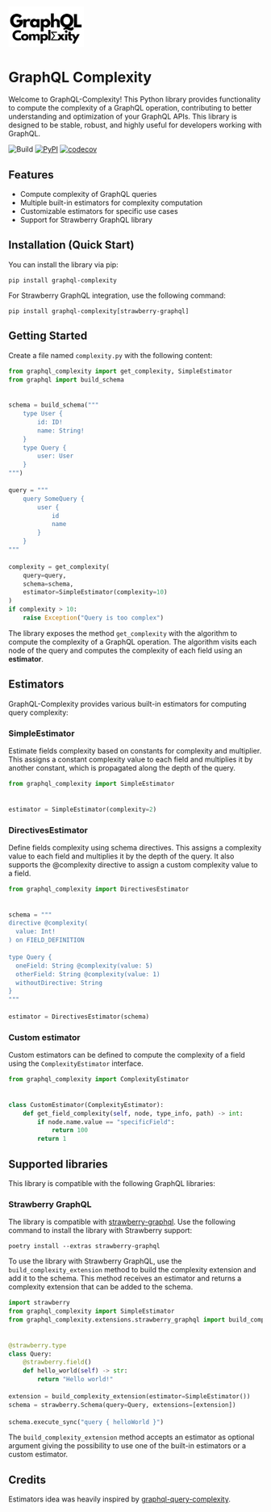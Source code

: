 <img src="https://github.com/Checho3388/graphql-complexity/raw/main/.github/logo.png" width="150">

# GraphQL Complexity

Welcome to GraphQL-Complexity! This Python library provides functionality to compute the complexity of a GraphQL operation, contributing to better understanding and optimization of your GraphQL APIs. This library is designed to be stable, robust, and highly useful for developers working with GraphQL.

![Build](https://github.com/Checho3388/graphql-complexity/actions/workflows/python-build.yml/badge.svg)
[![PyPI](https://img.shields.io/pypi/v/graphql-complexity?label=pypi%20package)](https://pypi.org/project/graphql-complexity/)
[![codecov](https://codecov.io/gh/Checho3388/graphql-complexity/graph/badge.svg?token=4LH7AVN119)](https://codecov.io/gh/Checho3388/graphql-complexity)

## Features
- Compute complexity of GraphQL queries
- Multiple built-in estimators for complexity computation
- Customizable estimators for specific use cases
- Support for Strawberry GraphQL library


## Installation (Quick Start)

You can install the library via pip:

```shell
pip install graphql-complexity
```

For Strawberry GraphQL integration, use the following command:

```shell
pip install graphql-complexity[strawberry-graphql]
```

## Getting Started
Create a file named `complexity.py` with the following content:
```python
from graphql_complexity import get_complexity, SimpleEstimator
from graphql import build_schema


schema = build_schema("""
    type User {
        id: ID!
        name: String!
    }
    type Query {
        user: User
    }
""")

query = """
    query SomeQuery {
        user {
            id
            name
        }
    }
"""

complexity = get_complexity(
    query=query, 
    schema=schema,
    estimator=SimpleEstimator(complexity=10)
)
if complexity > 10:
    raise Exception("Query is too complex")
```

The library exposes the method `get_complexity` with the algorithm to compute the complexity of a GraphQL operation. 
The algorithm visits each node of the query and computes the complexity of each field using an **estimator**.


## Estimators

GraphQL-Complexity provides various built-in estimators for computing query complexity:

### SimpleEstimator
Estimate fields complexity based on constants for complexity and multiplier. This assigns a constant 
complexity value to each field and multiplies it by another constant, which is propagated along the depth of the query.

```python
from graphql_complexity import SimpleEstimator


estimator = SimpleEstimator(complexity=2)
```

### DirectivesEstimator

Define fields complexity using schema directives. This assigns a complexity value to each field and multiplies it 
by the depth of the query. It also supports the @complexity directive to assign a custom complexity value to a field.

```python
from graphql_complexity import DirectivesEstimator


schema = """
directive @complexity(
  value: Int!
) on FIELD_DEFINITION

type Query {
  oneField: String @complexity(value: 5)
  otherField: String @complexity(value: 1)
  withoutDirective: String
}
"""

estimator = DirectivesEstimator(schema)
```

### Custom estimator
Custom estimators can be defined to compute the complexity of a field using the `ComplexityEstimator` interface.

```python
from graphql_complexity import ComplexityEstimator


class CustomEstimator(ComplexityEstimator):
    def get_field_complexity(self, node, type_info, path) -> int:
        if node.name.value == "specificField":
            return 100
        return 1
```


## Supported libraries
This library is compatible with the following GraphQL libraries:

### Strawberry GraphQL

The library is compatible with [strawberry-graphql](https://pypi.org/project/strawberry-graphql/). 
Use the following command to install the library with Strawberry support:

```shell
poetry install --extras strawberry-graphql
```

To use the library with Strawberry GraphQL, use the `build_complexity_extension` method to build the complexity 
extension and add it to the schema. This method receives an estimator and returns a complexity extension that can be added to the schema.

```python
import strawberry
from graphql_complexity import SimpleEstimator
from graphql_complexity.extensions.strawberry_graphql import build_complexity_extension


@strawberry.type
class Query:
    @strawberry.field()
    def hello_world(self) -> str:
        return "Hello world!"

extension = build_complexity_extension(estimator=SimpleEstimator())
schema = strawberry.Schema(query=Query, extensions=[extension])

schema.execute_sync("query { helloWorld }")
```

The `build_complexity_extension` method accepts an estimator as optional argument giving the possibility to use one
of the built-in estimators or a custom estimator.

## Credits

Estimators idea was heavily inspired by [graphql-query-complexity](https://github.com/slicknode/graphql-query-complexity).
